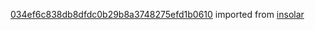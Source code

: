 [034ef6c838db8dfdc0b29b8a3748275efd1b0610](https://github.com/insolar/insolar/commit/034ef6c838db8dfdc0b29b8a3748275efd1b0610) imported from [insolar](https://github.com/insolar/insolar)

